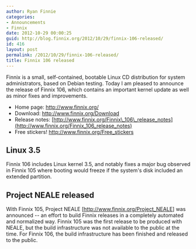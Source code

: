 ```yaml
---
author: Ryan Finnie
categories:
- Announcements
- Finnix
date: 2012-10-29 00:00:25
guid: http://blog.finnix.org/2012/10/29/finnix-106-released/
id: 416
layout: post
permalink: /2012/10/29/finnix-106-released/
title: Finnix 106 released
---
```

Finnix is a small, self-contained, bootable Linux CD distribution for system administrators, based on Debian testing. Today I am pleased to announce the release of Finnix 106, which contains an important kernel update as well as minor fixes and improvements.

  * Home page: <http://www.finnix.org/>
  * Download: <http://www.finnix.org/Download>
  * Release notes: [http://www.finnix.org/Finnix\_106\_release_notes](http://www.finnix.org/Finnix_106_release_notes)
  * Free stickers! <http://www.finnix.org/Free_stickers>

## Linux 3.5

Finnix 106 includes Linux kernel 3.5, and notably fixes a major bug observed in Finnix 105 where booting would freeze if the system's disk included an extended partition.

## Project NEALE released

With Finnix 105, Project NEALE [<http://www.finnix.org/Project_NEALE>] was announced -- an effort to build Finnix releases in a completely automated and normalized way. Finnix 105 was the first release to be produced with NEALE, but the build infrastructure was not available to the public at the time. For Finnix 106, the build infrastructure has been finished and released to the public.
